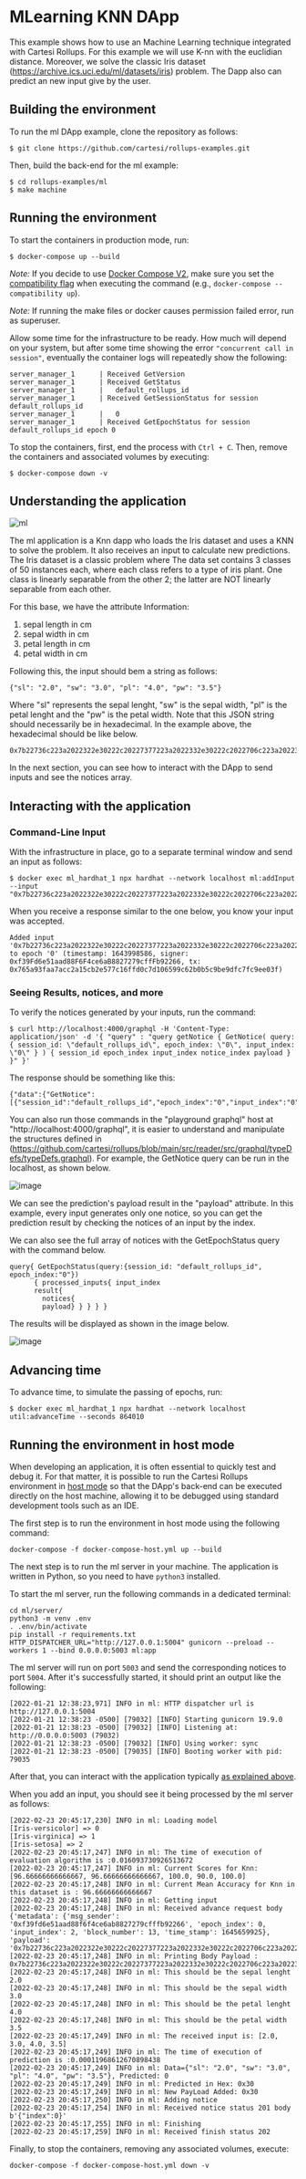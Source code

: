 # MLearning KNN DApp

This example shows how to use an Machine Learning technique integrated with Cartesi Rollups. For this example we will use K-nn with the euclidian distance. Moreover, we solve the classic Iris dataset (https://archive.ics.uci.edu/ml/datasets/iris) problem. The Dapp also can predict an new input give by the user.

## Building the environment

To run the ml DApp example, clone the repository as follows:

```shell
$ git clone https://github.com/cartesi/rollups-examples.git
```

Then, build the back-end for the ml example:

```shell
$ cd rollups-examples/ml
$ make machine
```

## Running the environment

To start the containers in production mode, run:

```shell
$ docker-compose up --build
```

_Note:_ If you decide to use [Docker Compose V2](https://docs.docker.com/compose/cli-command/), make sure you set the [compatibility flag](https://docs.docker.com/compose/cli-command-compatibility/) when executing the command (e.g., `docker-compose --compatibility up`).

_Note:_ If running the make files or docker causes permission failed error, run as superuser.

Allow some time for the infrastructure to be ready.
How much will depend on your system, but after some time showing the error `"concurrent call in session"`, eventually the container logs will repeatedly show the following:

```shell
server_manager_1      | Received GetVersion
server_manager_1      | Received GetStatus
server_manager_1      |   default_rollups_id
server_manager_1      | Received GetSessionStatus for session default_rollups_id
server_manager_1      |   0
server_manager_1      | Received GetEpochStatus for session default_rollups_id epoch 0
```

To stop the containers, first, end the process with `Ctrl + C`.
Then, remove the containers and associated volumes by executing:

```shell
$ docker-compose down -v
```
## Understanding the application

![ml](https://user-images.githubusercontent.com/4421825/155430654-2afcf003-35f7-46a2-9709-af258b33a970.png)



The ml application is a Knn dapp who loads the Iris dataset and uses a KNN to solve the problem. It also receives an input to calculate new predictions. The Iris dataset is a classic problem where The data set contains 3 classes of 50 instances each, where each class refers to a type of iris plant. One class is linearly separable from the other 2; the latter are NOT linearly separable from each other.

For this base, we have the attribute Information:

1. sepal length in cm
2. sepal width in cm
3. petal length in cm
4. petal width in cm

Following this, the input should bem a string as follows:  
```
{"sl": "2.0", "sw": "3.0", "pl": "4.0", "pw": "3.5"}
```
Where "sl" represents the sepal lenght, "sw" is the sepal width,  "pl" is the petal lenght and the "pw" is the petal width. Note that this JSON string should necessarily be in hexadecimal. In the example above, the hexadecimal should be like below. 
```
0x7b22736c223a2022322e30222c20227377223a2022332e30222c2022706c223a2022342e30222c20227077223a2022332e35227d
```

In the next section, you can see how to interact with the DApp to send inputs and see the notices array.

## Interacting with the application

### Command-Line Input

With the infrastructure in place, go to a separate terminal window and send an input as follows:

```shell
$ docker exec ml_hardhat_1 npx hardhat --network localhost ml:addInput --input "0x7b22736c223a2022322e30222c20227377223a2022332e30222c2022706c223a2022342e30222c20227077223a2022332e35227d"
```

When you receive a response similar to the one below, you know your input was accepted.

```shell
Added input '0x7b22736c223a2022322e30222c20227377223a2022332e30222c2022706c223a2022342e30222c20227077223a2022332e35227d' to epoch '0' (timestamp: 1643998586, signer: 0xf39Fd6e51aad88F6F4ce6aB8827279cffFb92266, tx: 0x765a93faa7acc2a15cb2e577c16ffd0c7d106599c62b0b5c9be9dfc7fc9ee03f)
```
### Seeing Results, notices, and more

To verify the notices generated by your inputs, run the command:

```shell
$ curl http://localhost:4000/graphql -H 'Content-Type: application/json' -d '{ "query" : "query getNotice { GetNotice( query: { session_id: \"default_rollups_id\", epoch_index: \"0\", input_index: \"0\" } ) { session_id epoch_index input_index notice_index payload } }" }'
```

The response should be something like this:

```shell
{"data":{"GetNotice":[{"session_id":"default_rollups_id","epoch_index":"0","input_index":"0","notice_index":"0","payload":"63617274657369da"}]}}
```
You can also run those commands in the "playground graphql" host at "http://localhost:4000/graphql", it is easier to understand and manipulate the structures defined in (https://github.com/cartesi/rollups/blob/main/src/reader/src/graphql/typeDefs/typeDefs.graphql). For example, the GetNotice query can be run in the localhost, as shown below.

![image](https://user-images.githubusercontent.com/4421825/152856704-c0c33c13-f695-4d43-bec3-9b6e6cfb9d07.png)


We can see the prediction's payload result in the "payload" attribute. In this example, every input generates only one notice, so you can get the prediction result by checking the notices of an input by the index.

We can also see the full array of notices with the GetEpochStatus query with the command below.

```shell
query{ GetEpochStatus(query:{session_id: "default_rollups_id", epoch_index:"0"})
      { processed_inputs{ input_index 
      result{
        notices{
        payload} } } } }
```

The results will be displayed as shown in the image below.

![image](https://user-images.githubusercontent.com/4421825/152856017-ac301f70-0dd6-42f2-af55-1312ce17ddd8.png)



## Advancing time

To advance time, to simulate the passing of epochs, run:

```shell
$ docker exec ml_hardhat_1 npx hardhat --network localhost util:advanceTime --seconds 864010
```

## Running the environment in host mode

When developing an application, it is often essential to quickly test and debug it. For that matter, it is possible to run the Cartesi Rollups environment in [host mode](../README.md#host-mode) so that the DApp's back-end can be executed directly on the host machine, allowing it to be debugged using standard development tools such as an IDE.

The first step is to run the environment in host mode using the following command:

```shell
docker-compose -f docker-compose-host.yml up --build
```

The next step is to run the ml server in your machine. The application is written in Python, so you need to have `python3` installed.

To start the ml server, run the following commands in a dedicated terminal:

```shell
cd ml/server/
python3 -m venv .env
. .env/bin/activate
pip install -r requirements.txt
HTTP_DISPATCHER_URL="http://127.0.0.1:5004" gunicorn --preload --workers 1 --bind 0.0.0.0:5003 ml:app
```

The ml server will run on port `5003` and send the corresponding notices to port `5004`. After it's successfully started, it should print an output like the following:

```
[2022-01-21 12:38:23,971] INFO in ml: HTTP dispatcher url is http://127.0.0.1:5004
[2022-01-21 12:38:23 -0500] [79032] [INFO] Starting gunicorn 19.9.0
[2022-01-21 12:38:23 -0500] [79032] [INFO] Listening at: http://0.0.0.0:5003 (79032)
[2022-01-21 12:38:23 -0500] [79032] [INFO] Using worker: sync
[2022-01-21 12:38:23 -0500] [79035] [INFO] Booting worker with pid: 79035
```

After that, you can interact with the application typically [as explained above](#interacting-with-the-application).

When you add an input, you should see it being processed by the ml server as follows:

```shell
[2022-02-23 20:45:17,230] INFO in ml: Loading model
[Iris-versicolor] => 0
[Iris-virginica] => 1
[Iris-setosa] => 2
[2022-02-23 20:45:17,247] INFO in ml: The time of execution of evaluation algorithm is :0.016093730926513672
[2022-02-23 20:45:17,247] INFO in ml: Current Scores for Knn: [96.66666666666667, 96.66666666666667, 100.0, 90.0, 100.0]
[2022-02-23 20:45:17,248] INFO in ml: Current Mean Accuracy for Knn in this dataset is : 96.66666666666667
[2022-02-23 20:45:17,248] INFO in ml: Getting input
[2022-02-23 20:45:17,248] INFO in ml: Received advance request body {'metadata': {'msg_sender': '0xf39fd6e51aad88f6f4ce6ab8827279cfffb92266', 'epoch_index': 0, 'input_index': 2, 'block_number': 13, 'time_stamp': 1645659925}, 'payload': '0x7b22736c223a2022322e30222c20227377223a2022332e30222c2022706c223a2022342e30222c20227077223a2022332e35227d'}
[2022-02-23 20:45:17,248] INFO in ml: Printing Body Payload : 0x7b22736c223a2022322e30222c20227377223a2022332e30222c2022706c223a2022342e30222c20227077223a2022332e35227d
[2022-02-23 20:45:17,248] INFO in ml: This should be the sepal lenght 2.0
[2022-02-23 20:45:17,248] INFO in ml: This should be the sepal width 3.0
[2022-02-23 20:45:17,248] INFO in ml: This should be the petal lenght 4.0
[2022-02-23 20:45:17,248] INFO in ml: This should be the petal width 3.5
[2022-02-23 20:45:17,249] INFO in ml: The received input is: [2.0, 3.0, 4.0, 3.5]
[2022-02-23 20:45:17,249] INFO in ml: The time of execution of prediction is :0.00011968612670898438
[2022-02-23 20:45:17,249] INFO in ml: Data={"sl": "2.0", "sw": "3.0", "pl": "4.0", "pw": "3.5"}, Predicted: 0
[2022-02-23 20:45:17,249] INFO in ml: Predicted in Hex: 0x30
[2022-02-23 20:45:17,249] INFO in ml: New PayLoad Added: 0x30
[2022-02-23 20:45:17,250] INFO in ml: Adding notice
[2022-02-23 20:45:17,254] INFO in ml: Received notice status 201 body b'{"index":0}'
[2022-02-23 20:45:17,255] INFO in ml: Finishing
[2022-02-23 20:45:17,259] INFO in ml: Received finish status 202

```

Finally, to stop the containers, removing any associated volumes, execute:

```shell
docker-compose -f docker-compose-host.yml down -v
```

